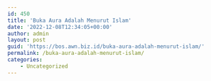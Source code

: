 ```yaml
---
id: 450
title: 'Buka Aura Adalah Menurut Islam'
date: '2022-12-08T12:34:05+00:00'
author: admin
layout: post
guid: 'https://bos.awn.biz.id/buka-aura-adalah-menurut-islam/'
permalink: /buka-aura-adalah-menurut-islam/
categories:
    - Uncategorized
---
```



